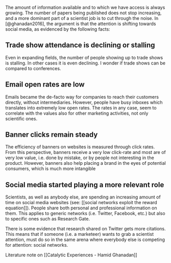 The amount of information available and to which we have access is always growing. The number of papers being published does not stop increasing, and a more dominant part of a scientist job is to cut through the noise. In [@ghanadan2016], the argument is that the attention is shifting towards social media, as evidenced by the following facts:

## Trade show attendance is declining or stalling
Even in expanding fields, the number of people showing up to trade shows is stalling. In other cases it is even declining. I wonder if trade shows can be compared to conferences. 

## Email open rates are low
Emails became the de-facto way for companies to reach their customers directly, without intermediaries. However, people have busy inboxes which translates into extremely low open rates. The rates in any case, seem to correlate with the values also for other marketing activities, not only scientific ones. 

## Banner clicks remain steady
The efficiency of banners on websites is measured through click rates. From this perspective, banners receive a very low click-rate and most are of very low value, i.e. done by mistake, or by people not interesting in the product. However, banners also help placing a brand in the eyes of potential consumers, which is much more intangible

## Social media started playing a more relevant role
Scientists, as well as anybody else, are spending an increasing amount of time on social media websites (see: [[social networks exploit the reward equation]]). People share both personal and professional information on them. This applies to generic networks (i.e. Twitter, Facebook, etc.) but also to specific ones such as Research Gate. 

There is some evidence that research shared on Twitter gets more citations. This means that if someone (i.e. a marketeer) wants to grab a scientist attention, must do so in the same arena where everybody else is competing for attention: social networks.


Literature note on [[Catalytic Experiences - Hamid Ghanadan]]